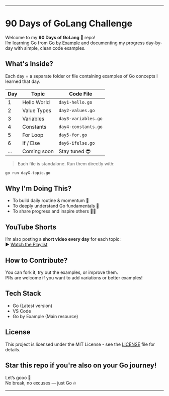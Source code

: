 ---

# 90 Days of GoLang Challenge

Welcome to my **90 Days of GoLang 🚀** repo!  
I’m learning Go from [Go by Example](https://gobyexample.com) and documenting my progress day-by-day with simple, clean code examples.

## What's Inside?

Each day = a separate folder or file containing examples of Go concepts I learned that day.

| Day | Topic        | Code File              |
|-----|--------------|------------------------|
| 1   | Hello World  | `day1-hello.go`        |
| 2   | Value Types  | `day2-values.go`       |
| 3   | Variables    | `day3-variables.go`    |
| 4   | Constants    | `day4-constants.go`    |
| 5   | For Loop     | `day5-for.go`          |
| 6   | If / Else    | `day6-ifelse.go`       |
| ... | Coming soon  | Stay tuned 😎          |

> Each file is standalone. Run them directly with:
```bash
go run dayX-topic.go
```

## Why I'm Doing This?

- To build daily routine & momentum 💪  
- To deeply understand Go fundamentals 🧠  
- To share progress and inspire others 👨‍💻  

## YouTube Shorts

I’m also posting a **short video every day** for each topic:  
▶️ [Watch the Playlist](https://youtube.com/playlist?list=PLUzbVPoEA1UvHzVGJ2Bgliy4Sjh5v5o14&si=gcPx6Ky4PGyOKSlq)

## How to Contribute?

You can fork it, try out the examples, or improve them.  
PRs are welcome if you want to add variations or better examples!

## Tech Stack

- Go (Latest version)
- VS Code
- Go by Example (Main resource)

## License

This project is licensed under the MIT License - see the [LICENSE](LICENSE) file for details.

## Star this repo if you're also on your Go journey!

Let’s gooo 🚀  
No break, no excuses — just Go 🔥

---
